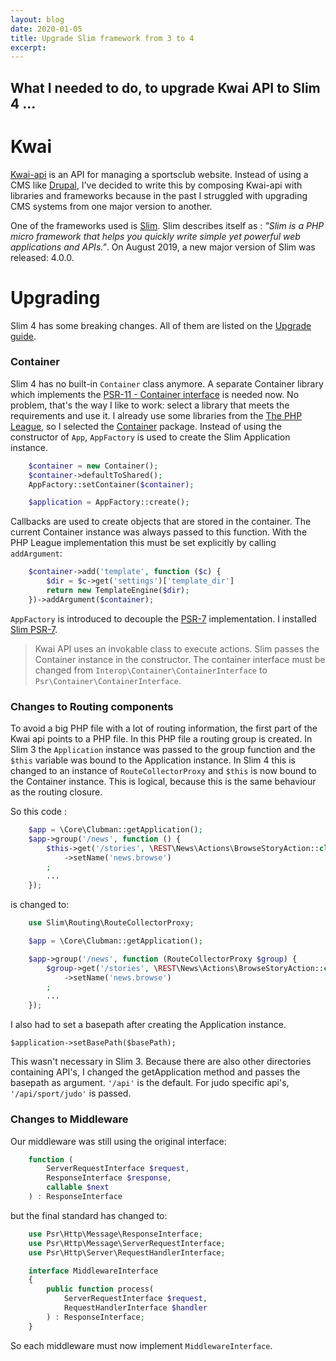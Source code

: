 ```yaml
---
layout: blog
date: 2020-01-05
title: Upgrade Slim framework from 3 to 4
excerpt: 
---
```

What I needed to do, to upgrade Kwai API to Slim 4 ...
---
# Kwai

[Kwai-api](https://github.com/fbraem/kwai-api) is an API for managing a
sportsclub website. Instead of using a CMS like [Drupal](https://www.drupal.org),
I've decided to write this by composing Kwai-api with libraries and
frameworks because in the past I struggled with upgrading CMS systems from one
major version to another.

One of the frameworks used is [Slim](http://www.slimframework.com/). Slim describes
itself as : *"Slim is a PHP micro framework that helps you quickly write simple yet powerful web applications and APIs."*. On August 2019, a new major version of Slim was
released: 4.0.0.

# Upgrading

Slim 4 has some breaking changes. All of them are listed on the
[Upgrade guide](http://www.slimframework.com/docs/v4/start/upgrade.html).

### Container

Slim 4 has no built-in `Container` class anymore. A separate Container library
which implements the [PSR-11 - Container interface](https://www.php-fig.org/psr/psr-11/)
 is needed now. No problem, that's the way I like to work: select a library
that meets the requirements and use it. I already use some libraries from the
[The PHP League](https://thephpleague.com/), so I selected the [Container](https://container.thephpleague.com/) package. Instead of using the constructor of `App`,
`AppFactory` is used to create the Slim Application instance.

```php
    $container = new Container();
    $container->defaultToShared();
    AppFactory::setContainer($container);

    $application = AppFactory::create();
```

Callbacks are used to create objects that are stored in the container. The current
Container instance was always passed to this function. With the PHP League
implementation this must be set explicitly by calling `addArgument`:


```php
    $container->add('template', function ($c) {
        $dir = $c->get('settings')['template_dir']
        return new TemplateEngine($dir);
    })->addArgument($container);
```

`AppFactory` is introduced to decouple the [PSR-7](https://www.php-fig.org/psr/psr-7/) implementation. I installed [Slim PSR-7](https://github.com/slimphp/Slim-Psr7).

> Kwai API uses an invokable class to execute actions. Slim passes the Container
> instance in the constructor. The container interface must be changed from
> `Interop\Container\ContainerInterface` to `Psr\Container\ContainerInterface`.

### Changes to Routing components

To avoid a big PHP file with a lot of routing information, the first part of the
Kwai api points to a PHP file. In this PHP file a routing group is created. In Slim 3
the `Application` instance was passed to the group function and the `$this`
variable was bound to the Application instance. In Slim 4 this is
changed to an instance of `RouteCollectorProxy` and `$this` is now bound to the
Container instance. This is logical, because this is the same behaviour as
 the routing closure.

So this code :

```php
    $app = \Core\Clubman::getApplication();
    $app->group('/news', function () {
        $this->get('/stories', \REST\News\Actions\BrowseStoryAction::class)
            ->setName('news.browse')
        ;
        ...
    });
```

is changed to:

```php
    use Slim\Routing\RouteCollectorProxy;

    $app = \Core\Clubman::getApplication();

    $app->group('/news', function (RouteCollectorProxy $group) {
        $group->get('/stories', \REST\News\Actions\BrowseStoryAction::class)
            ->setName('news.browse')
        ;
        ...
    });
```

I also had to set a basepath after creating the Application instance.

    $application->setBasePath($basePath);

This wasn't necessary in Slim 3. Because there are also other directories
containing API's, I changed the getApplication method and passes the basepath
as argument. `'/api'` is the default. For judo specific api's, `'/api/sport/judo'`
is passed.

### Changes to Middleware

Our middleware was still using the original interface:

```php
    function (
        ServerRequestInterface $request,
        ResponseInterface $response,
        callable $next
    ) : ResponseInterface
```

but the final standard has changed to:

```php
    use Psr\Http\Message\ResponseInterface;
    use Psr\Http\Message\ServerRequestInterface;
    use Psr\Http\Server\RequestHandlerInterface;

    interface MiddlewareInterface
    {
        public function process(
            ServerRequestInterface $request,
            RequestHandlerInterface $handler
        ) : ResponseInterface;
    }
```

So each middleware must now implement `MiddlewareInterface`.
